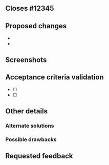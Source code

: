<!-- If fixing a bug, add `?template=bug.md` to the end of the URL to use that template instead. -->
<!-- If changing only documentation, add `?template=documentation.md` to the end of the URL to use that template instead. -->

<!-- PR title should start with GitHub issue number if applicable, e.g. `[Issue #12345] Add a new feature that does a cool thing` -->

## Closes #12345 <!--  Link to GitHub issue. If only part of a change, use Part of #12345 instead -->

<!-- Summarize the feature described in the related issue. -->

## Proposed changes

<!-- Add detailed description of changes here. -->

- <!-- Bulleted summary of changes -->
-

## Screenshots

<!-- If the changes affect the design, insert screenshots here and assign a UX Designer as a reviewer. -->

## Acceptance criteria validation

<!-- Were you able to fully test the acceptance criteria on the related ticket? -->

- [ ] <!-- Fulfilled acceptance criteria -->
- [ ] <!-- Tests added to cover the change -->
<!-- If not, why not? -->

## Other details

### Alternate solutions

<!-- Explain what other alternatives were considered and why the proposed version was selected. -->

### Possible drawbacks

<!-- What are the possible side-effects or negative impacts of the code change? Are there any security concerns? -->

## Requested feedback

<!-- What type of feedback would you like from reviewers? -->
<!-- If you plan on leaving a self-review, note that here. -->
